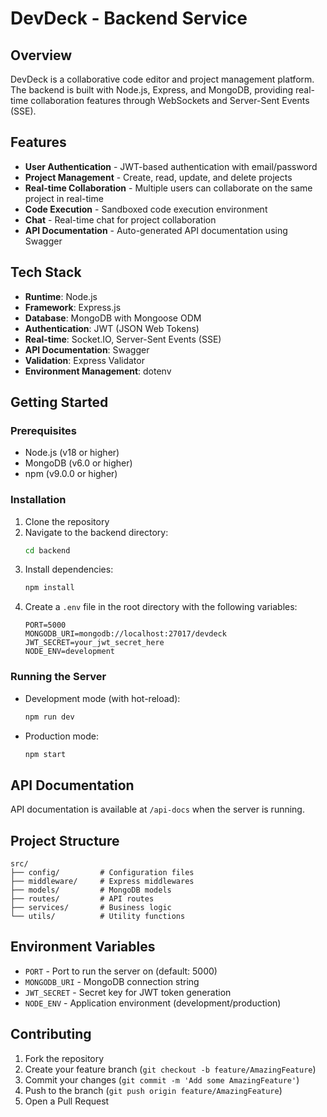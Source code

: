 # DevDeck - Backend Service

## Overview
DevDeck is a collaborative code editor and project management platform. The backend is built with Node.js, Express, and MongoDB, providing real-time collaboration features through WebSockets and Server-Sent Events (SSE).

## Features

- **User Authentication** - JWT-based authentication with email/password
- **Project Management** - Create, read, update, and delete projects
- **Real-time Collaboration** - Multiple users can collaborate on the same project in real-time
- **Code Execution** - Sandboxed code execution environment
- **Chat** - Real-time chat for project collaboration
- **API Documentation** - Auto-generated API documentation using Swagger

## Tech Stack

- **Runtime**: Node.js
- **Framework**: Express.js
- **Database**: MongoDB with Mongoose ODM
- **Authentication**: JWT (JSON Web Tokens)
- **Real-time**: Socket.IO, Server-Sent Events (SSE)
- **API Documentation**: Swagger
- **Validation**: Express Validator
- **Environment Management**: dotenv

## Getting Started

### Prerequisites

- Node.js (v18 or higher)
- MongoDB (v6.0 or higher)
- npm (v9.0.0 or higher)

### Installation

1. Clone the repository
2. Navigate to the backend directory:
   ```bash
   cd backend
   ```
3. Install dependencies:
   ```bash
   npm install
   ```
4. Create a `.env` file in the root directory with the following variables:
   ```
   PORT=5000
   MONGODB_URI=mongodb://localhost:27017/devdeck
   JWT_SECRET=your_jwt_secret_here
   NODE_ENV=development
   ```

### Running the Server

- Development mode (with hot-reload):
  ```bash
  npm run dev
  ```

- Production mode:
  ```bash
  npm start
  ```

## API Documentation

API documentation is available at `/api-docs` when the server is running.

## Project Structure

```
src/
├── config/         # Configuration files
├── middleware/     # Express middlewares
├── models/         # MongoDB models
├── routes/         # API routes
├── services/       # Business logic
└── utils/          # Utility functions
```

## Environment Variables

- `PORT` - Port to run the server on (default: 5000)
- `MONGODB_URI` - MongoDB connection string
- `JWT_SECRET` - Secret key for JWT token generation
- `NODE_ENV` - Application environment (development/production)

## Contributing

1. Fork the repository
2. Create your feature branch (`git checkout -b feature/AmazingFeature`)
3. Commit your changes (`git commit -m 'Add some AmazingFeature'`)
4. Push to the branch (`git push origin feature/AmazingFeature`)
5. Open a Pull Request
